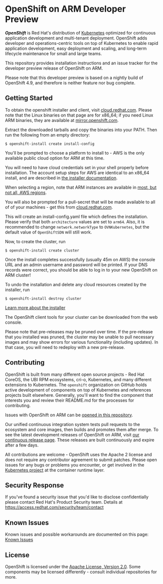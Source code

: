 OpenShift on ARM Developer Preview
==================================

***OpenShift*** is Red Hat's distribution of [Kubernetes](https://kubernetes.io) optimized for continuous application development and multi-tenant deployment. OpenShift adds developer and operations-centric tools on top of Kubernetes to enable rapid application development, easy deployment and scaling, and long-term lifecycle maintenance for small and large teams.

This repository provides installation instructions and an issue tracker for the developer preview release of OpenShift on ARM.

Please note that this developer preview is based on a nightly build of OpenShift 4.9, and therefore is neither feature nor bug complete.


Getting Started
---------------

To obtain the openshift installer and client, visit [cloud.redhat.com](https://cloud.redhat.com/openshift/install/aws/arm).  Please note that the Linux binaries on that page are for x86_64; if you need Linux ARM binaries, they are available at [mirror.openshift.com](https://mirror.openshift.com/pub/openshift-v4/aarch64/clients/ocp-dev-preview/pre-release/).

Extract the downloaded tarballs and copy the binaries into your PATH. Then run the following from an empty directory:

```
$ openshift-install create install-config
```

You'll be prompted to choose a platform to install to - AWS is the only available public cloud option for ARM at this time.

You will need to have cloud credentials set in your shell properly before installation.  The account setup steps for AWS are identical to an x86_64 install, and are described in [the installer documentation](https://github.com/openshift/installer/tree/master/docs/user/aws#readme).

When selecting a region, note that ARM instances are available in [most, but not all, AWS regions](https://aws.amazon.com/about-aws/whats-new/2021/02/aws-graviton2-m6g-c6g-r6g-instances-available-additional-regions/).

You will also be prompted for a pull-secret that will be made available to all of of your machines - get this from [cloud.redhat.com](https://cloud.redhat.com/openshift/install/aws/arm).

This will create an install-config.yaml file which defines the installation.  Please verify that both `architecture` values are set to `arm64`.  Also, it is recommended to change `network.networkType` to `OVNKubernetes`, but the default value of `OpenShiftSDN` will still work.

Now, to create the cluster, run

```
$ openshift-install create cluster
```

Once the install completes successfully (usually 45m on AWS) the console URL and an admin username and password will be printed. If your DNS records were correct, you should be able to log in to your new OpenShift on ARM cluster!

To undo the installation and delete any cloud resources created by the installer, run

```
$ openshift-install destroy cluster
```

[Learn more about the installer](https://github.com/openshift/installer/blob/master/docs/user/overview.md)

The OpenShift client tools for your cluster can be downloaded from the web console.

Please note that pre-releases may be pruned over time. If the pre-release that you installed was pruned, the cluster may be unable to pull necessary images and may show errors for various functionality (including updates). In that case, you will need to redeploy with a new pre-release.


Contributing
------------

OpenShift is built from many different open source projects - Red Hat CoreOS, the UBI RPM ecosystems, cri-o, Kubernetes, and many different extensions to Kubernetes. The `openshift` organization on GitHub holds active development of components on top of Kubernetes and references projects built elsewhere. Generally, you'll want to find the component that interests you and review their README.md for the processes for contributing.

Issues with OpenShift on ARM can be [opened in this repository](https://github.com/openshift/ocp-on-arm/issues).

Our unified continuous integration system tests pull requests to the ecosystem and core images, then builds and promotes them after merge. To see the latest development releases of OpenShift on ARM, visit [our continuous release page](https://arm64.ocp.releases.ci.openshift.org/). These releases are built continuously and expire after a few days.

All contributions are welcome - OpenShift uses the Apache 2 license and does not require any contributor agreement to submit patches.  Please open issues for any bugs or problems you encounter, or get involved in the [Kubernetes project](https://github.com/kubernetes/kubernetes) at the container runtime layer.


Security Response
-----------------
If you've found a security issue that you'd like to disclose confidentially
please contact Red Hat's Product Security team. Details at
https://access.redhat.com/security/team/contact


Known Issues
------------
Known issues and possible workarounds are documented on this page:
[Known Issues](./KNOWN_ISSUES.md)


License
-------
OpenShift is licensed under the [Apache License, Version 2.0](http://www.apache.org/licenses/). Some components may be licensed differently - consult individual repositories for more.
